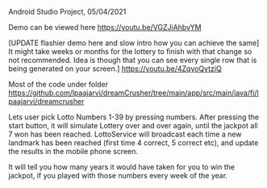 Android Studio Project, 05/04/2021

Demo can be viewed here https://youtu.be/VGZJiAhbvYM

[UPDATE flashier demo here and slow intro how you can achieve the same] It might take weeks or months for the lottery to finish with that change so not recommended. Idea is though that you can see every single row that is being generated on your screen.] https://youtu.be/4ZqyoQytziQ

Most of the code under folder https://github.com/lpaajarvi/dreamCrusher/tree/main/app/src/main/java/fi/lpaajarvi/dreamcrusher


Lets user pick Lotto Numbers 1-39 by pressing numbers. After pressing the start button, it will simulate Lottery over and over again, until the jackpot all 7 won has been reached. LottoService will broadcast each time a new landmark has been reached (first time 4 correct, 5 correct etc), and update the results in the mobile phone screen.

It will tell you how many years it would have taken for you to win the jackpot, if you played with those numbers every week of the year.
